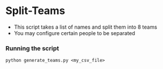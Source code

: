 # Split-Teams
- This script takes a list of names and split them into 8 teams
- You may configure certain people to be separated

### Running the script
```
python generate_teams.py <my_csv_file>
```

